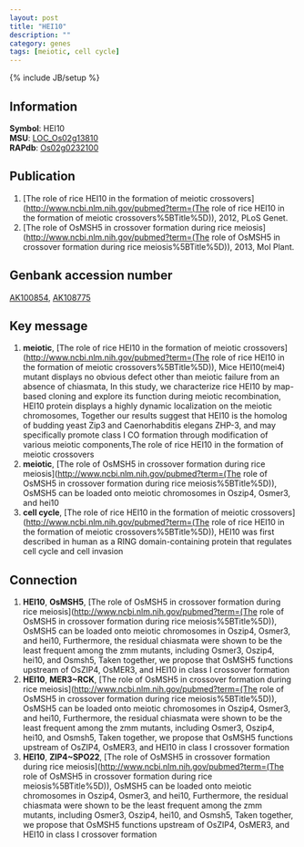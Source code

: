 ```yaml
---
layout: post
title: "HEI10"
description: ""
category: genes
tags: [meiotic, cell cycle]
---
```

{% include JB/setup %}

## Information
__Symbol__: HEI10  
__MSU__: [LOC_Os02g13810](http://rice.plantbiology.msu.edu/cgi-bin/ORF_infopage.cgi?orf=LOC_Os02g13810)  
__RAPdb__: [Os02g0232100](http://rapdb.dna.affrc.go.jp/viewer/gbrowse_details/irgsp1?name=Os02g0232100)  

## Publication
1. [The role of rice HEI10 in the formation of meiotic crossovers](http://www.ncbi.nlm.nih.gov/pubmed?term=(The role of rice HEI10 in the formation of meiotic crossovers%5BTitle%5D)), 2012, PLoS Genet.
2. [The role of OsMSH5 in crossover formation during rice meiosis](http://www.ncbi.nlm.nih.gov/pubmed?term=(The role of OsMSH5 in crossover formation during rice meiosis%5BTitle%5D)), 2013, Mol Plant.

## Genbank accession number
[AK100854](http://www.ncbi.nlm.nih.gov/nuccore/AK100854), [AK108775](http://www.ncbi.nlm.nih.gov/nuccore/AK108775)

## Key message
1. __meiotic__, [The role of rice HEI10 in the formation of meiotic crossovers](http://www.ncbi.nlm.nih.gov/pubmed?term=(The role of rice HEI10 in the formation of meiotic crossovers%5BTitle%5D)),  Mice HEI10(mei4) mutant displays no obvious defect other than meiotic failure from an absence of chiasmata, In this study, we characterize rice HEI10 by map-based cloning and explore its function during meiotic recombination, HEI10 protein displays a highly dynamic localization on the meiotic chromosomes, Together our results suggest that HEI10 is the homolog of budding yeast Zip3 and Caenorhabditis elegans ZHP-3, and may specifically promote class I CO formation through modification of various meiotic components,The role of rice HEI10 in the formation of meiotic crossovers
2. __meiotic__, [The role of OsMSH5 in crossover formation during rice meiosis](http://www.ncbi.nlm.nih.gov/pubmed?term=(The role of OsMSH5 in crossover formation during rice meiosis%5BTitle%5D)),  OsMSH5 can be loaded onto meiotic chromosomes in Oszip4, Osmer3, and hei10
3. __cell cycle__, [The role of rice HEI10 in the formation of meiotic crossovers](http://www.ncbi.nlm.nih.gov/pubmed?term=(The role of rice HEI10 in the formation of meiotic crossovers%5BTitle%5D)), HEI10 was first described in human as a RING domain-containing protein that regulates cell cycle and cell invasion

## Connection
1. __HEI10__, __OsMSH5__, [The role of OsMSH5 in crossover formation during rice meiosis](http://www.ncbi.nlm.nih.gov/pubmed?term=(The role of OsMSH5 in crossover formation during rice meiosis%5BTitle%5D)),  OsMSH5 can be loaded onto meiotic chromosomes in Oszip4, Osmer3, and hei10, Furthermore, the residual chiasmata were shown to be the least frequent among the zmm mutants, including Osmer3, Oszip4, hei10, and Osmsh5, Taken together, we propose that OsMSH5 functions upstream of OsZIP4, OsMER3, and HEI10 in class I crossover formation
2. __HEI10__, __MER3~RCK__, [The role of OsMSH5 in crossover formation during rice meiosis](http://www.ncbi.nlm.nih.gov/pubmed?term=(The role of OsMSH5 in crossover formation during rice meiosis%5BTitle%5D)),  OsMSH5 can be loaded onto meiotic chromosomes in Oszip4, Osmer3, and hei10, Furthermore, the residual chiasmata were shown to be the least frequent among the zmm mutants, including Osmer3, Oszip4, hei10, and Osmsh5, Taken together, we propose that OsMSH5 functions upstream of OsZIP4, OsMER3, and HEI10 in class I crossover formation
3. __HEI10__, __ZIP4~SPO22__, [The role of OsMSH5 in crossover formation during rice meiosis](http://www.ncbi.nlm.nih.gov/pubmed?term=(The role of OsMSH5 in crossover formation during rice meiosis%5BTitle%5D)),  OsMSH5 can be loaded onto meiotic chromosomes in Oszip4, Osmer3, and hei10, Furthermore, the residual chiasmata were shown to be the least frequent among the zmm mutants, including Osmer3, Oszip4, hei10, and Osmsh5, Taken together, we propose that OsMSH5 functions upstream of OsZIP4, OsMER3, and HEI10 in class I crossover formation


